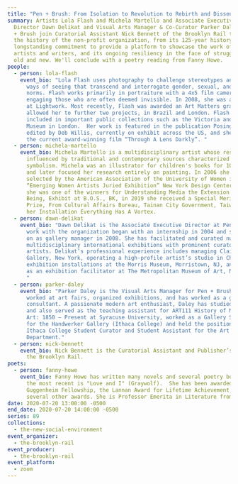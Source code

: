 ```yaml
---
title: "Pen + Brush: From Isolation to Revolution to Rebirth and Dissent "
summary: Artists Lola Flash and Michela Martello and Associate Executive
  Director Dawn Delikat and Visual Arts Manager & Co-Curator Parker Daley of Pen
  + Brush join Curatorial Assistant Nick Bennett of the Brooklyn Rail to discuss
  the history of the non-profit organization, from its 125-year history, its
  longstanding commitment to provide a platform to showcase the work of female
  artists and writers, and its ongoing resiliency in the face of struggles both
  old and new. We'll conclude with a poetry reading from Fanny Howe.
people:
  - person: lola-flash
    event_bio: "Lola Flash uses photography to challenge stereotypes and offer new
      ways of seeing that transcend and interrogate gender, sexual, and racial
      norms. Flash works primarily in portraiture with a 4x5 film camera,
      engaging those who are often deemed invisible. In 2008, she was a resident
      at Lightwork. Most recently, Flash was awarded an Art Matters grant, which
      allowed her to further two projects, in Brazil and London. Flash has work
      included in important public collections such as the Victoria and Albert
      Museum in London.  Her work is featured in the publication Posing Beauty,
      edited by Deb Willis, currently on exhibit across the US, and she is in
      the current award-winning film “Through A Lens Darkly”. "
  - person: michela-martello
    event_bio: Michela Martello is a multidisciplinary artist whose research is
      influenced by traditional and contemporary sources characterized by
      symbolism. Michela was an illustrator for children's books for 10 years
      and later focused her research entirely on painting. In 2006 she was
      selected by the American Association of the University of Women in the
      “Emerging Women Artists Juried Exhibition” New York Design Center, in 2014
      she was one of the winners for Understanding Media the Extension of Human
      Being, Exhibit at B.O.S., BK, in 2019 she received a Special Merit Honor
      Prize, From Cultural Affairs Bureau, Tainan City Government, Taiwan, for
      her Installation Everything Has A Vortex.
  - person: dawn-delikat
    event_bio: "Dawn Delikat is the Associate Executive Director at Pen + Brush. Her
      work with the organization began with an internship in 2004 and she came
      on as gallery manager in 2008. She has facilitated and curated numerous
      multidisciplinary international exhibitions with prominent curators and
      artists. Delikat’s professional experience includes managing Claire Oliver
      Gallery, New York, operating a high-profile artist’s studio in Chelsea,
      exhibition installations at the Morris Museum, Morristown, NJ, and working
      as an exhibition facilitator at The Metropolitan Museum of Art, New York.
      "
  - person: parker-daley
    event_bio: "Parker Daley is the Visual Arts Manager for Pen + Brush. She has
      worked at art fairs, organized exhibitions, and has worked as a gallery
      consultant. A passionate modern art enthusiast, Daley has studied abroad
      and also served as the teaching assistant for ART111 History of Modern
      Art: 1850 – Present at Syracuse University, worked as a Gallery Supervisor
      for the Handwerker Gallery (Ithaca College) and held the position of
      Ithaca College Student Curator and Student Assistant for the Art History
      Department."
  - person: nick-bennett
    event_bio: Nick Bennett is the Curatorial Assistant and Publisher’s Assistant at
      the Brooklyn Rail.
poets:
  - person: fanny-howe
    event_bio: Fanny Howe has written many novels and several poetry books, of which
      the most recent is "Love and I" (Graywolf).  She has been awarded a
      Guggenheim Fellowship, the Lannan Award for Lifetime Achievement, and
      several other awards. She is Professor Emerita in Literature from UCSD.
date: 2020-07-20 13:00:00 -0500
end_date: 2020-07-20 14:00:00 -0500
series: 89
collections:
  - the-new-social-environment
event_organizer:
  - the-brooklyn-rail
event_producer:
  - the-brooklyn-rail
event_platform:
  - zoom
---
```


